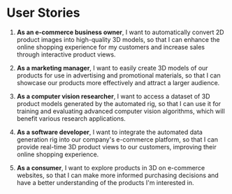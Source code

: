 # User Stories

1. **As an e-commerce business owner**, I want to automatically convert 2D product images into high-quality 3D models, so that I can enhance the online shopping experience for my customers and increase sales through interactive product views.

2. **As a marketing manager**, I want to easily create 3D models of our products for use in advertising and promotional materials, so that I can showcase our products more effectively and attract a larger audience.

3. **As a computer vision researcher**, I want to access a dataset of 3D product models generated by the automated rig, so that I can use it for training and evaluating advanced computer vision algorithms, which will benefit various research applications.

4. **As a software developer**, I want to integrate the automated data generation rig into our company's e-commerce platform, so that I can provide real-time 3D product views to our customers, improving their online shopping experience.

5. **As a consumer**, I want to explore products in 3D on e-commerce websites, so that I can make more informed purchasing decisions and have a better understanding of the products I'm interested in.
